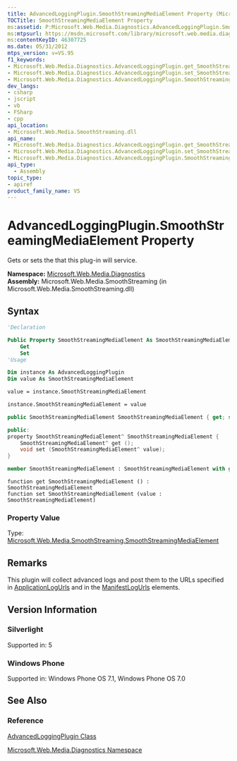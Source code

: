 ```yaml
---
title: AdvancedLoggingPlugin.SmoothStreamingMediaElement Property (Microsoft.Web.Media.Diagnostics)
TOCTitle: SmoothStreamingMediaElement Property
ms:assetid: P:Microsoft.Web.Media.Diagnostics.AdvancedLoggingPlugin.SmoothStreamingMediaElement
ms:mtpsurl: https://msdn.microsoft.com/library/microsoft.web.media.diagnostics.advancedloggingplugin.smoothstreamingmediaelement(v=VS.95)
ms:contentKeyID: 46307725
ms.date: 05/31/2012
mtps_version: v=VS.95
f1_keywords:
- Microsoft.Web.Media.Diagnostics.AdvancedLoggingPlugin.get_SmoothStreamingMediaElement
- Microsoft.Web.Media.Diagnostics.AdvancedLoggingPlugin.set_SmoothStreamingMediaElement
- Microsoft.Web.Media.Diagnostics.AdvancedLoggingPlugin.SmoothStreamingMediaElement
dev_langs:
- csharp
- jscript
- vb
- FSharp
- cpp
api_location:
- Microsoft.Web.Media.SmoothStreaming.dll
api_name:
- Microsoft.Web.Media.Diagnostics.AdvancedLoggingPlugin.get_SmoothStreamingMediaElement
- Microsoft.Web.Media.Diagnostics.AdvancedLoggingPlugin.set_SmoothStreamingMediaElement
- Microsoft.Web.Media.Diagnostics.AdvancedLoggingPlugin.SmoothStreamingMediaElement
api_type:
  - Assembly
topic_type:
- apiref
product_family_name: VS
---
```


# AdvancedLoggingPlugin.SmoothStreamingMediaElement Property

Gets or sets the that this plug-in will service.

**Namespace:**  [Microsoft.Web.Media.Diagnostics](microsoft-web-media-diagnostics-namespace_1.md)  
**Assembly:**  Microsoft.Web.Media.SmoothStreaming (in Microsoft.Web.Media.SmoothStreaming.dll)

## Syntax

```vb
'Declaration

Public Property SmoothStreamingMediaElement As SmoothStreamingMediaElement
    Get
    Set
'Usage

Dim instance As AdvancedLoggingPlugin
Dim value As SmoothStreamingMediaElement

value = instance.SmoothStreamingMediaElement

instance.SmoothStreamingMediaElement = value
```

```csharp
public SmoothStreamingMediaElement SmoothStreamingMediaElement { get; set; }
```

```cpp
public:
property SmoothStreamingMediaElement^ SmoothStreamingMediaElement {
    SmoothStreamingMediaElement^ get ();
    void set (SmoothStreamingMediaElement^ value);
}
```

``` fsharp
member SmoothStreamingMediaElement : SmoothStreamingMediaElement with get, set
```

```jscript
function get SmoothStreamingMediaElement () : SmoothStreamingMediaElement
function set SmoothStreamingMediaElement (value : SmoothStreamingMediaElement)
```

### Property Value

Type: [Microsoft.Web.Media.SmoothStreaming.SmoothStreamingMediaElement](smoothstreamingmediaelement-class-microsoft-web-media-smoothstreaming_1.md)  

## Remarks

This plugin will collect advanced logs and post them to the URLs specified in [ApplicationLogUrls](advancedloggingplugin-applicationlogurls-property-microsoft-web-media-diagnostics_1.md) and in the [ManifestLogUrls](advancedloggingplugin-manifestlogurls-property-microsoft-web-media-diagnostics_1.md) elements.

## Version Information

### Silverlight

Supported in: 5  

### Windows Phone

Supported in: Windows Phone OS 7.1, Windows Phone OS 7.0  

## See Also

### Reference

[AdvancedLoggingPlugin Class](advancedloggingplugin-class-microsoft-web-media-diagnostics_1.md)

[Microsoft.Web.Media.Diagnostics Namespace](microsoft-web-media-diagnostics-namespace_1.md)
